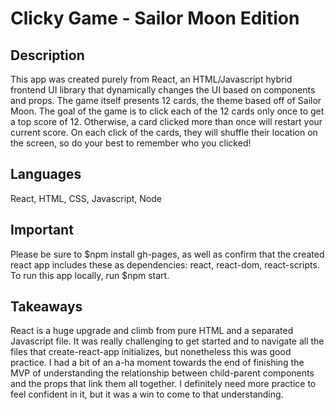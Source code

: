 # Clicky Game - Sailor Moon Edition

## Description
This app was created purely from React, an HTML/Javascript hybrid frontend UI library that dynamically changes the UI based on components and props. The game itself presents 12 cards, the theme based off of Sailor Moon. The goal of the game is to click each of the 12 cards only once to get a top score of 12. Otherwise, a card clicked more than once will restart your current score. On each click of the cards, they will shuffle their location on the screen, so do your best to remember who you clicked!

## Languages
React, HTML, CSS, Javascript, Node

## Important
Please be sure to $npm install gh-pages, as well as confirm that the created react app includes these as dependencies: react, react-dom, react-scripts. To run this app locally, run $npm start.

## Takeaways
React is a huge upgrade and climb from pure HTML and a separated Javascript file. It was really challenging to get started and to navigate all the files that create-react-app initializes, but nonetheless this was good practice. I had a bit of an a-ha moment towards the end of finishing the MVP of understanding the relationship between child-parent components and the props that link them all together. I definitely need more practice to feel confident in it, but it was a win to come to that understanding. 